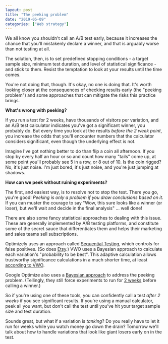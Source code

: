 ```yaml
---
layout: post
title: "The peeking problem"
date: "2019-05-09"
categories: ["Web strategy"]
---
```


We all know you shouldn't call an A/B test early, because it increases the chance that you'll mistakenly declare a winner, and that is arguably worse than not testing at all.

The solution, then, is to set predefined stopping conditions - a target sample size, minimum test duration, and level of statistical significance - and stick to them. Resist the temptation to look at your results until the time comes.

You're not doing that, though. It's okay, no one is doing that. It's worth looking closer at the consequences of checking results early (the "peeking problem") and some approaches that can mitigate the risks this practice brings.

**What's wrong with peeking?**

If you run a test for 2 weeks, have thousands of visitors per variation, and an A/B test calculator indicates you've got a significant winner, you probably do. But every time you look at the results _before the 2 week point_, you increase the odds that you'll encounter numbers that the calculator considers significant, even though the underlying effect is not.

Imagine I've got nothing better to do than flip a coin all afternoon. If you stop by every half an hour or so and count how many "tails" come up, at some point you'll probably see 5 in a row, or 8 out of 10. Is the coin rigged? No, it's just noise. I'm just bored, it's just noise, and you're just jumping at shadows.

**How can we peek without ruining experiments?**

The first, and easiest way, is to resolve not to stop the test. There you go, you're good! _Peeking is only a problem if you draw conclusions based on it._ If you can muster the courage to say "Wow, this sure looks like a winner (or loser), but we'll wait and decide in the final analysis" ... well done!

There are also some fancy statistical approaches to dealing with this issue. These are generally implemented by A/B testing platforms, and constitute some of the secret sauce that differentiates them and helps their marketing and sales teams sell subscriptions.

Optimizely uses an approach called [Sequential Testing](https://blog.optimizely.com/2015/01/20/statistics-for-the-internet-age-the-story-behind-optimizelys-new-stats-engine/), which controls for false positives. (So does [Etsy](https://codeascraft.com/2018/10/03/how-etsy-handles-peeking-in-a-b-testing/).) VWO uses a Bayesian approach to calculate each variation's "probability to be best". This adaptive calculation allows trustworthy significance calculations in a much shorter time, at least [according to VWO](https://vwo.com/resources/bayesian-ab-testing/).

Google Optimize also uses a [Bayesian approach](https://support.google.com/optimize/answer/7405543?hl=en) to address the peeking problem. (Tellingly, they still force experiments to run for [2 weeks](https://support.google.com/optimize/answer/7405044?hl=en) before calling a winner.)

So if you're using one of these tools, you can confidently call a test _after 2 weeks_ if you see significant results. If you're using a manual calculator, peek all you want, but don't call the test until you've hit your target sample size and test duration.

Sounds great, but what if a variation is _tanking_? Do you really have to let it run for weeks while you watch money go down the drain? Tomorrow we'll talk about how to handle variations that look like giant losers early on in the test.
